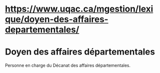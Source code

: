 # https://www.uqac.ca/mgestion/lexique/doyen-des-affaires-departementales/

# Doyen des affaires départementales
Personne en charge du Décanat des affaires départementales.
